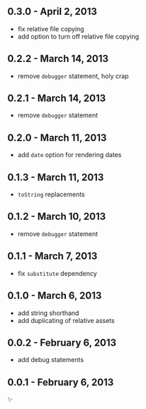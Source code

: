 
0.3.0 - April 2, 2013
---------------------
* fix relative file copying
* add option to turn off relative file copying

0.2.2 - March 14, 2013
----------------------
* remove `debugger` statement, holy crap

0.2.1 - March 14, 2013
----------------------
* remove `debugger` statement

0.2.0 - March 11, 2013
----------------------
* add `date` option for rendering dates

0.1.3 - March 11, 2013
----------------------
* `toString` replacements

0.1.2 - March 10, 2013
----------------------
* remove `debugger` statement

0.1.1 - March 7, 2013
---------------------
* fix `substitute` dependency

0.1.0 - March 6, 2013
---------------------
* add string shorthand
* add duplicating of relative assets

0.0.2 - February 6, 2013
------------------------
* add debug statements

0.0.1 - February 6, 2013
------------------------
:sparkles: